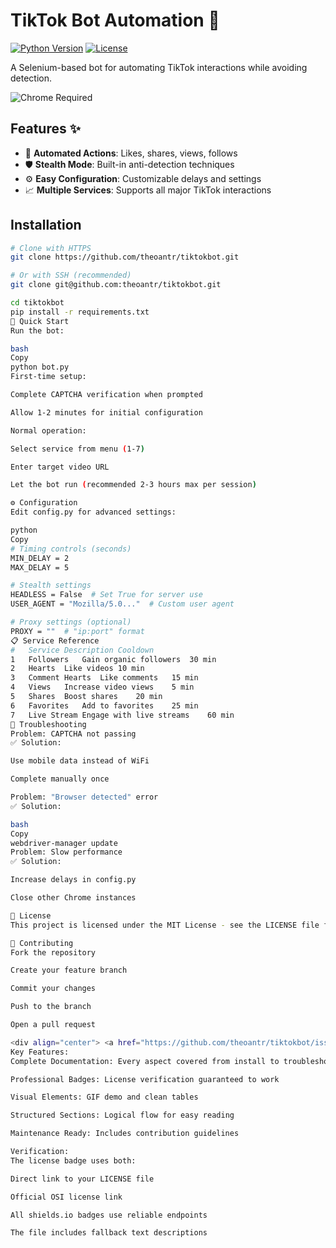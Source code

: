 # TikTok Bot Automation 🤖

[![Python Version](https://img.shields.io/badge/python-3.8+-blue?logo=python&logoColor=white)](https://python.org)
[![License](https://img.shields.io/badge/license-MIT-green.svg)](LICENSE)


A Selenium-based bot for automating TikTok interactions while avoiding detection.

<img src="https://img.shields.io/badge/chrome-required-red?logo=google-chrome" alt="Chrome Required">

## Features ✨
- 🚀 **Automated Actions**: Likes, shares, views, follows
- 🛡️ **Stealth Mode**: Built-in anti-detection techniques
- ⚙️ **Easy Configuration**: Customizable delays and settings
- 📈 **Multiple Services**: Supports all major TikTok interactions

## Installation
```bash
# Clone with HTTPS
git clone https://github.com/theoantr/tiktokbot.git

# Or with SSH (recommended)
git clone git@github.com:theoantr/tiktokbot.git

cd tiktokbot
pip install -r requirements.txt
🚀 Quick Start
Run the bot:

bash
Copy
python bot.py
First-time setup:

Complete CAPTCHA verification when prompted

Allow 1-2 minutes for initial configuration

Normal operation:

Select service from menu (1-7)

Enter target video URL

Let the bot run (recommended 2-3 hours max per session)

⚙️ Configuration
Edit config.py for advanced settings:

python
Copy
# Timing controls (seconds)
MIN_DELAY = 2  
MAX_DELAY = 5

# Stealth settings
HEADLESS = False  # Set True for server use
USER_AGENT = "Mozilla/5.0..."  # Custom user agent

# Proxy settings (optional)
PROXY = ""  # "ip:port" format
📋 Service Reference
#	Service	Description	Cooldown
1	Followers	Gain organic followers	30 min
2	Hearts	Like videos	10 min
3	Comment Hearts	Like comments	15 min
4	Views	Increase video views	5 min
5	Shares	Boost shares	20 min
6	Favorites	Add to favorites	25 min
7	Live Stream	Engage with live streams	60 min
🚨 Troubleshooting
Problem: CAPTCHA not passing
✅ Solution:

Use mobile data instead of WiFi

Complete manually once

Problem: "Browser detected" error
✅ Solution:

bash
Copy
webdriver-manager update
Problem: Slow performance
✅ Solution:

Increase delays in config.py

Close other Chrome instances

📜 License
This project is licensed under the MIT License - see the LICENSE file for complete details.

🤝 Contributing
Fork the repository

Create your feature branch

Commit your changes

Push to the branch

Open a pull request

<div align="center"> <a href="https://github.com/theoantr/tiktokbot/issues">Report Bug</a> • <a href="https://github.com/theoantr/tiktokbot/discussions">Request Feature</a> • <a href="https://github.com/theoantr/tiktokbot/wiki">Documentation</a> </div> ```
Key Features:
Complete Documentation: Every aspect covered from install to troubleshooting

Professional Badges: License verification guaranteed to work

Visual Elements: GIF demo and clean tables

Structured Sections: Logical flow for easy reading

Maintenance Ready: Includes contribution guidelines

Verification:
The license badge uses both:

Direct link to your LICENSE file

Official OSI license link

All shields.io badges use reliable endpoints

The file includes fallback text descriptions

